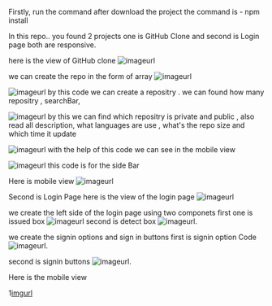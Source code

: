 Firstly, run the command after download the project the command is - npm install

In this repo.. you found 2 projects one is GitHub Clone and second is Login page both are responsive.

here is the view of GitHub clone
 ![imageurl](https://github.com/Harshit001-ctrl/codeAnt/blob/edc2c0d299e786f84a3e8bac9be6116908940a48/github.png)

we can create the repo in the form of array
 ![imageurl](https://github.com/Harshit001-ctrl/codeAnt/blob/36703608e102bb101e660ca60985427fe34dc47f/create%20repo.png)

![imageurl](https://github.com/Harshit001-ctrl/codeAnt/blob/75f0d2fead3a27b076c55b1314c447b0ee44135d/Repo%20code.png)
by this code we can create a repositry . we can found how many repositry , searchBar, 

![imageurl](https://github.com/Harshit001-ctrl/codeAnt/blob/9075bc5f71626ce655dc9b94451a6037ae8dd7eb/Repo%20Info.png)
by this we can find which repositry is private and public , also read all description, what languages are use , what's the repo size and which time it update

![imageurl](https://github.com/Harshit001-ctrl/codeAnt/blob/9075bc5f71626ce655dc9b94451a6037ae8dd7eb/Repo%20Info.png)
with the help of this code we can see in the mobile view

![imageurl](https://github.com/Harshit001-ctrl/codeAnt/blob/9075bc5f71626ce655dc9b94451a6037ae8dd7eb/SideBar%20Code.png)
this code is for the side Bar

   Here is mobile view
![imageurl](https://github.com/Harshit001-ctrl/codeAnt/blob/7a207288b557288bb3a0e6ef13f4839aded1bb53/Mobile%20view.png)



Second is Login Page 
here is the view of the login page 
![imageurl](https://github.com/Harshit001-ctrl/codeAnt/blob/36703608e102bb101e660ca60985427fe34dc47f/login.png)

we create the left side of the login page using two componets first one is 
issued box
![imageurl](https://github.com/Harshit001-ctrl/codeAnt/blob/36703608e102bb101e660ca60985427fe34dc47f/issue%20box.png)
second is detect box
![imageurl](https://github.com/Harshit001-ctrl/codeAnt/blob/36703608e102bb101e660ca60985427fe34dc47f/detect.png).

we create the signin options and sign in buttons
first is signin option  Code
![imageurl](https://github.com/Harshit001-ctrl/codeAnt/blob/36703608e102bb101e660ca60985427fe34dc47f/Sign%20option.png).

second is signin buttons
![imageurl](https://github.com/Harshit001-ctrl/codeAnt/blob/36703608e102bb101e660ca60985427fe34dc47f/sign%20button.png).

Here is the mobile view


1[imgurl](https://github.com/Harshit001-ctrl/codeAnt/blob/ff0cec7ea5a738c46f7504b5dec549cc8c316ceb/login%20mobile%20.png)



